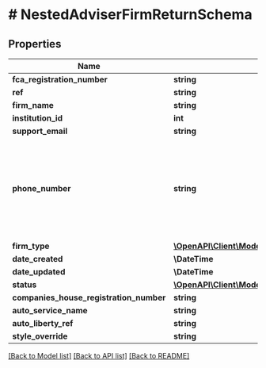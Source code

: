 # # NestedAdviserFirmReturnSchema

## Properties

Name | Type | Description | Notes
------------ | ------------- | ------------- | -------------
**fca_registration_number** | **string** |  | [optional]
**ref** | **string** |  |
**firm_name** | **string** |  |
**institution_id** | **int** |  | [optional]
**support_email** | **string** |  | [optional]
**phone_number** | **string** | Must be a string of numbers and special characters (\&quot;()\&quot;, \&quot;-\&quot;, \&quot;+\&quot;, \&quot; \&quot;) |
**firm_type** | [**\OpenAPI\Client\Model\AdviserFirmType**](AdviserFirmType.md) |  | [optional]
**date_created** | **\DateTime** |  |
**date_updated** | **\DateTime** |  |
**status** | [**\OpenAPI\Client\Model\FapiDbAdviserAdviserFirmStatus**](FapiDbAdviserAdviserFirmStatus.md) |  |
**companies_house_registration_number** | **string** |  | [optional]
**auto_service_name** | **string** |  | [optional]
**auto_liberty_ref** | **string** |  | [optional]
**style_override** | **string** |  | [optional]

[[Back to Model list]](../../README.md#models) [[Back to API list]](../../README.md#endpoints) [[Back to README]](../../README.md)
